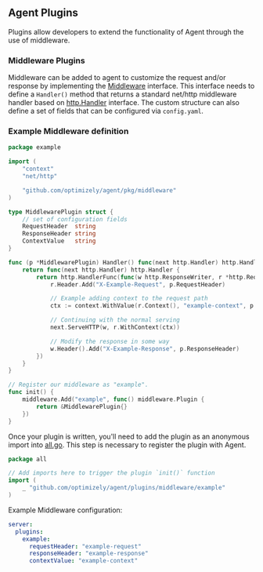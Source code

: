 ## Agent Plugins

Plugins allow developers to extend the functionality of Agent through the use of middleware.

### Middleware Plugins

Middleware can be added to agent to customize the request and/or response by implementing the [Middleware](./middleware/registry.go) interface.
This interface needs to define a `Handler()` method that returns a standard net/http middleware handler based on [http.Handler](https://golang.org/pkg/net/http/#Handler) interface.
The custom structure can also define a set of fields that can be configured via `config.yaml`.

### Example Middleware definition
```go
package example

import (
	"context"
	"net/http"

	"github.com/optimizely/agent/pkg/middleware"
)

type MiddlewarePlugin struct {
	// set of configuration fields
	RequestHeader  string
	ResponseHeader string
	ContextValue   string
}

func (p *MiddlewarePlugin) Handler() func(next http.Handler) http.Handler {
	return func(next http.Handler) http.Handler {
		return http.HandlerFunc(func(w http.ResponseWriter, r *http.Request) {
			r.Header.Add("X-Example-Request", p.RequestHeader)

			// Example adding context to the request path
			ctx := context.WithValue(r.Context(), "example-context", p.ContextValue)

			// Continuing with the normal serving
			next.ServeHTTP(w, r.WithContext(ctx))

			// Modify the response in some way
			w.Header().Add("X-Example-Response", p.ResponseHeader)
		})
	}
}

// Register our middleware as "example".
func init() {
	middleware.Add("example", func() middleware.Plugin {
		return &MiddlewarePlugin{}
	})
}
```

Once your plugin is written, you'll need to add the plugin as an anonymous import into [all.go](./middleware/all/all.go).
This step is necessary to register the plugin with Agent. 
```go
package all

// Add imports here to trigger the plugin `init()` function
import (
    _ "github.com/optimizely/agent/plugins/middleware/example"
)
```

Example Middleware configuration:
```yaml
server:
  plugins:
    example:
      requestHeader: "example-request"
      responseHeader: "example-response"
      contextValue: "example-context"
```
